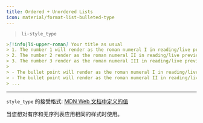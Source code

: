 ```yaml
---
title: Ordered + Unordered Lists
icon: material/format-list-bulleted-type
---
```


> `li-style_type`

```md
>[!info|li-upper-roman] Your title as usual
> 1. The number 1 will render as the roman numeral I in reading/live preview
> 2. The number 2 render as the roman numeral II in reading/live preview
> 3. The number 3 render as the roman numeral III in reading/live preview
> 
> - The bullet point will render as the roman numeral I in reading/live preview
> - The bullet point will render as the roman numeral II in reading/live preview
> ...
```

___
`style_type` 的接受格式: [MDN Web 文档中定义的值](https://developer.mozilla.org/zh-CN/docs/Web/CSS/list-style-type#Values)

当您想对有序和无序列表应用相同的样式时使用。
